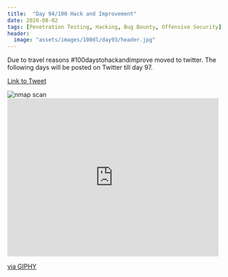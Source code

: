 ```yaml
---
title:  "Day 94/100 Hack and Improvement"
date: 2020-08-02
tags: [Penetration Testing, Hacking, Bug Bounty, Offensive Security]
header: 
  image: "assets/images/100dl/day93/header.jpg"
---
```


Due to travel reasons #100daystohackandimprove moved to twitter. The following days will be posted on Twitter till day 97.

[Link to Tweet](https://twitter.com/coffeejunkiee_/status/1290091226213920770)

<img src="{{ site.url }}{{ site.baseurl }}/assets/images/100dl/day93/day94.png" alt="nmap scan">


<iframe src="https://giphy.com/embed/ToMjGpPHqo2r2Mze6d2" width="480" height="360" frameBorder="0" class="giphy-embed" allowFullScreen></iframe><p><a href="https://giphy.com/gifs/komplex28-cyberpunk-conspiracy-speculative-fiction-ToMjGpPHqo2r2Mze6d2">via GIPHY</a></p>
